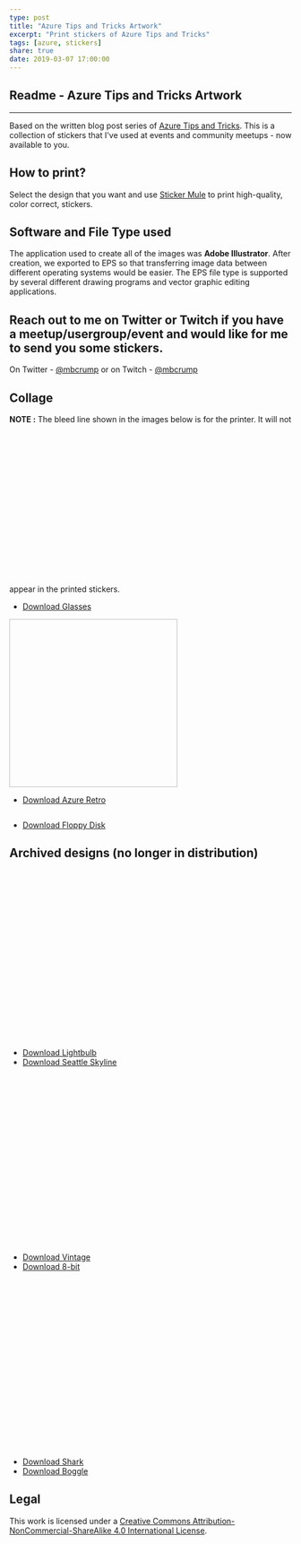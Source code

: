 ```yaml
---
type: post
title: "Azure Tips and Tricks Artwork"
excerpt: "Print stickers of Azure Tips and Tricks"
tags: [azure, stickers]
share: true
date: 2019-03-07 17:00:00
---
```


## Readme - Azure Tips and Tricks Artwork
----------------------
 
Based on the written blog post series of [Azure Tips and Tricks](http://azuredev.tips/). This is a collection of stickers that I've used at events and community meetups - now available to you. 

## How to print?

Select the design that you want and use [Sticker Mule](https://www.stickermule.com/) to print high-quality, color correct, stickers. 

## Software and File Type used

The application used to create all of the images was **Adobe Illustrator**. After creation, we exported to EPS so that transferring image data between different operating systems would be easier. The EPS file type is supported by several different drawing programs and vector graphic editing applications. 

## Reach out to me on Twitter or Twitch if you have a meetup/usergroup/event and would like for me to send you some stickers.

On Twitter - [@mbcrump](https://twitter.com/mbcrump) or on Twitch - [@mbcrump](https://twitch.tv/mbcrump)

## Collage

**NOTE :** The bleed line shown in the images below is for the printer. It will not appear in the printed stickers. 
<img :src="$withBase('/files/4.5x2_glasses-03.png')" height="300"/>&nbsp;&nbsp;&nbsp;&nbsp;

* [Download Glasses](https://github.com/Microsoft/AzureTipsAndTricks/blob/master/.vuepress/public/stickers/4.5x2_glasses-03.eps)

<img :src="$withBase('/files/azure-retro.png')" height="300" width="300"/>



* [Download Azure Retro](https://github.com/Microsoft/AzureTipsAndTricks/blob/master/.vuepress/public/stickers/Azure-Retro-01.eps)

<img :src="$withBase('/files/floppy-tipsandtricks.png')" width="300"/>

* [Download Floppy Disk](https://github.com/Microsoft/AzureTipsAndTricks/blob/master/.vuepress/public/stickers/floppy-tipsandtricks.eps)

## Archived designs (no longer in distribution)

<img :src="$withBase('/files/lightbulb.png')" height="300" />&nbsp;&nbsp;&nbsp;&nbsp;<img :src="$withBase('/files/seattle.png')" height="300"/>

* [Download Lightbulb](https://github.com/Microsoft/AzureTipsAndTricks/blob/master/.vuepress/public/stickers/2x2-circle-lightbulb.eps)
* [Download Seattle Skyline](https://github.com/Microsoft/AzureTipsAndTricks/blob/master/.vuepress/public/stickers/2x2-circle-seattle.eps)

<img :src="$withBase('/files/vintage.png')" height="300" />&nbsp;&nbsp;&nbsp;&nbsp;&nbsp;<img :src="$withBase('/files/8bit.png')" height="300"/>

* [Download Vintage](https://github.com/Microsoft/AzureTipsAndTricks/blob/master/.vuepress/public/stickers/2x2-circle-vintage.eps)
* [Download 8-bit](https://github.com/Microsoft/AzureTipsAndTricks/blob/master/.vuepress/public/stickers/2x2-rounded-square-8-bit.eps)

<img :src="$withBase('/files/shark.png')" width="300" /> &nbsp;&nbsp;&nbsp;&nbsp;&nbsp;<img :src="$withBase('/files/boggle.png')" height="300"/>

* [Download Shark](https://github.com/Microsoft/AzureTipsAndTricks/blob/master/.vuepress/public/stickers/2x2-rounded-shark-laser-eyes.eps)
* [Download Boggle](https://github.com/Microsoft/AzureTipsAndTricks/blob/master/.vuepress/public/stickers/2x2-rounded-boggle.eps)



## Legal

This work is licensed under a [Creative Commons Attribution-NonCommercial-ShareAlike 4.0 International License](http://creativecommons.org/licenses/by-nc-sa/4.0/).
